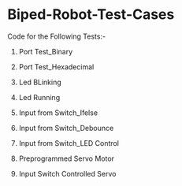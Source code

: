 # Biped-Robot-Test-Cases
Code for the Following Tests:-

1. Port Test_Binary

2. Port Test_Hexadecimal

3. Led BLinking

4. Led Running

5. Input from Switch_Ifelse

6. Input from Switch_Debounce

7. Input from Switch_LED Control

8. Preprogrammed Servo Motor

9. Input Switch Controlled Servo
